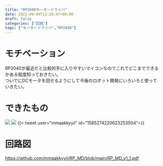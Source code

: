 ```yaml
---
title: "RP2040モータードライバ"
date: 2022-09-04T12:29:47+09:00
draft: false
categories: ["回路"]
tags: ["モータードライバ","RP2040"]
---
```


# モチベーション
RP2040が最近だと比較的手に入りやすいマイコンなのでこれでどこまでできるかある程度知っておきたい。  
ついでにDCモータを回せるようにして今後のロボット開発にいろいろと使っていきたい。

# できたもの
![](../img/RPMDv1_1_F.jpg)
![](../img/RPMDv1_1_B.jpg)
{{< tweet user="mmaakkyyii" id="1585274220623253504">}}

# 回路図
https://github.com/mmaakkyyii/RP_MD/blob/main/RP_MD_v1_1.pdf